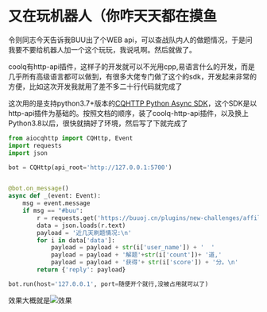 # 又在玩机器人（你咋天天都在摸鱼

令则同志今天告诉我BUU出了个WEB api，可以查战队内人的做题情况，于是问我要不要给机器人加一个这个玩玩，我说吼啊。然后就做了。

coolq有http-api插件，这样子的开发就可以不光用cpp,易语言什么的开发，而是几乎所有高级语言都可以做到，有很多大佬专门做了这个的sdk，开发起来非常的方便，比如这次开发我就用了差不多二十行代码就完成了

这次用的是支持python3.7+版本的[CQHTTP Python Async SDK](https://python-aiocqhttp.cqp.moe/#/)，这个SDK是以http-api插件为基础的。按照文档的顺序，装了coolq-http-api插件，以及换上Python3.8以后，很快就搞好了环境，然后写了下就完成了

```python
from aiocqhttp import CQHttp, Event
import requests
import json

bot = CQHttp(api_root='http://127.0.0.1:5700')


@bot.on_message()
async def _(event: Event):
    msg = event.message
    if msg == "#buu":
        r = requests.get('https://buuoj.cn/plugins/new-challenges/affiliation_daily?affiliation=(input you affiliation)')
        data = json.loads(r.text)
        payload = '近几天刷题情况:\n'
        for i in data['data']:
            payload = payload + str(i['user_name']) + '  '
            payload = payload + '解题'+str(i['count'])+ '道,'
            payload = payload + '获得'+ str(i['score']) + '分。\n'
        return {'reply': payload}

bot.run(host='127.0.0.1', port=随便开个就行,没被占用就可以了)
```

效果大概就是![效果](https://i.loli.net/2020/05/24/lR4GDOTjqi8s6c2.png)

